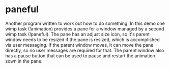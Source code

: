 # paneful
Another program written to work out how to do something.  In this demo one wimp task (!animation) provides a pane for a window managed by a second wimp task (!paneful).  The pane has an adjust size icon, so it's parent window needs to be resized if the pane is resized, which is accomplished via user messaging.  If the parent window moves, it can move the pane directly, so no user messages are required for that.  The parent window also has a pause button that can be used to pause and restart the animation sown in the pane.
